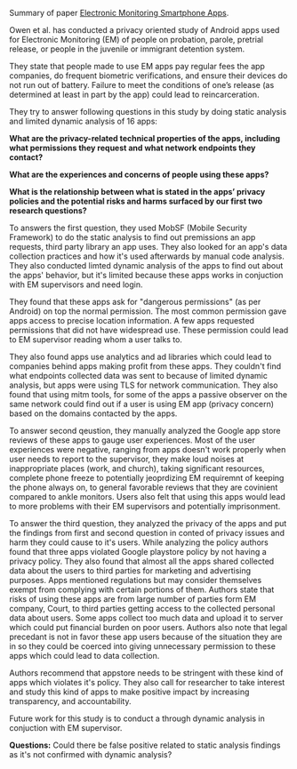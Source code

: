Summary of paper [Electronic Monitoring Smartphone
Apps](./Electronic%20Monitoring%20Smartphone%20Apps.pdf).

Owen et al. has conducted a privacy oriented study of Android apps used for Electronic Monitoring (EM) of people on
probation, parole, pretrial release, or people in the juvenile or immigrant detention system.

They state that people  made to use EM apps pay regular fees the app companies, do frequent biometric verifications, and
ensure their devices do not run out of battery. Failure to meet the conditions of one’s release (as determined at least
in part by the app) could lead to reincarceration.

They try to answer following questions in this study by doing static analysis and limited dynamic analysis of 16 apps:

**What are the privacy-related technical properties of the apps, including what permissions they request and what
network endpoints they contact?**

**What are the experiences and concerns of people using these apps?**

**What is the relationship between what is stated in the apps’ privacy policies and the potential risks and harms
surfaced by our first two research questions?**


To answers the first question, they used MobSF (Mobile Security Framework) to do the static analysis to find out
premissions an app requests, third party library an app uses. They also looked for an app's data collection practices
and how it's used afterwards by manual code analysis. They also conducted limted dynamic analysis of the apps to find
out about the apps' behavior, but it's limited because these apps works in conjuction with EM supervisors and need
login.

They found that these apps ask for "dangerous permissions" (as per Android) on top the normal permission. The most
common permission gave apps access to precise location information.  A few apps requested permissions that did not have
widespread use. These permission could lead to EM supervisor reading whom a user talks to.

They also found apps use analytics and ad libraries which could lead to companies behind apps making profit from these
apps. They couldn't find what endpoints collected data was sent to because of limited dynamic analysis, but apps were
using TLS for network communication. They also found that using mitm tools, for some of the apps a passive observer on
the same network could find out if a user is using EM app (privacy concern) based on the domains contacted by the apps.

To answer second qeustion, they manually analyzed the Google app store reviews of these apps to gauge user experiences.
Most of the user experiences were negative, ranging from apps doesn't work properly when user needs to report to the
supervisor, they make loud noises at inappropriate places (work, and church), taking significant resources, complete
phone freeze to potentially jeoprdizing EM requiremnt of keeping the phone always on, to general favorable reviews that
they are covinient compared to ankle monitors. Users also felt that using this apps would lead to more problems with
their EM supervisors and potentially imprisonment.

To answer the third question, they analyzed the privacy of the apps and put the findings from first and second question
in conted of privacy issues and harm they could cause to it's users.  While analyzing the policy authors found that
three apps violated Google playstore policy by not having a privacy policy. They also found that almost all the apps
shared collected data about the users to third parties for marketing and advertising purposes. Apps mentioned
regulations but may consider themselves exempt from complying with certain portions of them.  Authors state that risks
of using these apps are from large number of parties form EM company, Court, to third parties getting access to the
collected personal data about users. Some apps collect too much data and upload it to server which could put financial
burden on poor users. Authors also note that legal precedant is not in favor these app users because of the situation
they are in so they could be coerced into giving unnecessary permission to these apps which could lead to data
collection.


Authors recommend that appstore needs to be stringent with these kind of apps which violates it's policy. They also call
for researcher to take interest and study this kind of apps to make positive impact by increasing transparency, and
accountability. 

Future work for this study is to conduct a through dynamic analysis in conjuction with EM supervisor.

**Questions:** Could there be false positive related to static analysis findings as it's not confirmed with dynamic
analysis?


